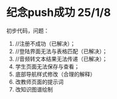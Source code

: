 # 纪念push成功 25/1/8
初步代码，问题：
1. //注册不成功（已解决）；
2. //登陆界面无法与表格匹配（已解决）；
3. //音频转文本结果无法传递（已解决）；
4. 学生页面无法保存与查看；
5. 底部导航样式修改（合理的解释）
6. 改教师页面的提示词
7. 改知识图谱绘制
